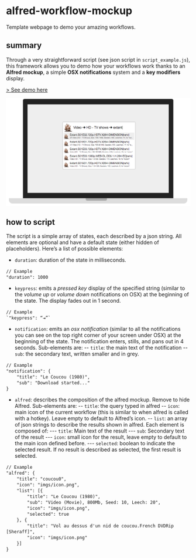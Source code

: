 alfred-workflow-mockup
======================

Template webpage to demo your amazing workflows.

## summary
Through a very straightforward script (see json script in `script_example.js`), this framework allows you to demo how your workflows work thanks to an **Alfred mockup**, a simple **OSX notifications** system and a **key modifiers** display.

[> See demo here](http://sheraff.github.io/alfred-workflow-mockup/)

![Screen shot of mockup](screen_shot.png)

## how to script
The script is a simple array of states, each described by a json string. All elements are optional and have a default state (either hidden of placeholders). Here’s a list of possible elements:
- `duration`: duration of the state in milliseconds.
```
// Example
"duration": 1000
```

- `keypress`: emits a *pressed key* display of the specified string (similar to the *volume up* or *volume down* notifications on OSX) at the beginning of the state. The display fades out in 1 second.
```
// Example
`"keypress": “⇥”`
```

- `notification`: emits an *osx notification* (similar to all the notifications you can see on the top right corner of your screen under OSX) at the beginning of the state. The notification enters, stills, and pans out in 4 seconds. Sub-elements are:
-- `title`: the main text of the notification
-- `sub`: the secondary text, written smaller and in grey.
```
// Example
"notification": {
	"title": "Le Coucou (1980)",
	"sub": "Download started..."
}
```

- `alfred`: describes the composition of the alfred mockup. Remove to hide Alfred. Sub-elements are:
-- `title`: the query typed in alfred
-- `icon`: main icon of the current workflow (this is similar to when alfred is called with a hotkey). Leave empty to default to Alfred’s icon.
-- `list`: an array of json strings to describe the results shown in alfred. Each element is composed of:
--- `title`: Main text of the result
--- `sub`: Secondary text of the result
--- `icon`: small icon for the result, leave empty to default to the main icon defined before.
--- `selected`: boolean to indicate the selected result. If no result is described as selected, the first result is selected.
```
// Example
"alfred": {
	"title": "coucou0",
	"icon": "imgs/icon.png",
	"list": [{
		"title": "Le Coucou (1980)",
		"sub": "Video (Movie), 800Mb, Seed: 10, Leech: 20",
		"icon": "imgs/icon.png",
		"selected": true
	}, {
		"title": "Vol au dessus d'un nid de coucou.French DVDRip [Sheraff]",
		"icon": "imgs/icon.png"
	}]
}
```
